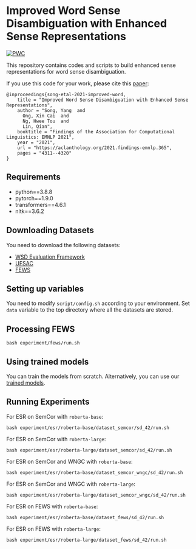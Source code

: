 # Improved Word Sense Disambiguation with Enhanced Sense Representations

[![PWC](https://img.shields.io/endpoint.svg?url=https://paperswithcode.com/badge/improved-word-sense-disambiguation-with/word-sense-disambiguation-on-supervised)](https://paperswithcode.com/sota/word-sense-disambiguation-on-supervised?p=improved-word-sense-disambiguation-with)

This repository contains codes and scripts to build enhanced sense representations for word sense disambiguation.

If you use this code for your work, please cite this [paper](https://aclanthology.org/2021.findings-emnlp.365.pdf):
```
@inproceedings{song-etal-2021-improved-word,
    title = "Improved Word Sense Disambiguation with Enhanced Sense Representations",
    author = "Song, Yang  and
      Ong, Xin Cai  and
      Ng, Hwee Tou  and
      Lin, Qian",
    booktitle = "Findings of the Association for Computational Linguistics: EMNLP 2021",
    year = "2021",
    url = "https://aclanthology.org/2021.findings-emnlp.365",
    pages = "4311--4320"
}
```

Requirements
------------

* python==3.8.8
* pytorch==1.9.0
* transformers==4.6.1
* nltk==3.6.2

Downloading Datasets
------------

You need to download the following datasets:

 * [WSD Evaluation Framework](http://lcl.uniroma1.it/wsdeval)
 * [UFSAC](https://drive.google.com/file/d/1Oigo3kzRosz2VjyA44vpJZ58tDFyLRMO)
 * [FEWS](https://nlp.cs.washington.edu/fews/)

Setting up variables
------------

You need to modify `script/config.sh` according to your environment.
Set `data` variable to the top directory where all the datasets are stored.

Processing FEWS
------------

```
bash experiment/fews/run.sh
```

Using trained models
------------

You can train the models from scratch.
Alternatively, you can use our [trained models](https://drive.google.com/file/d/1YO_tyE7Cm7uXqXaYnfNzdNhhEavb_mz7/view?usp=sharing).

Running Experiments
------------

For ESR on SemCor with `roberta-base`:
```
bash experiment/esr/roberta-base/dataset_semcor/sd_42/run.sh
```

For ESR on SemCor with `roberta-large`:
```
bash experiment/esr/roberta-large/dataset_semcor/sd_42/run.sh
```

For ESR on SemCor and WNGC with `roberta-base`:
```
bash experiment/esr/roberta-base/dataset_semcor_wngc/sd_42/run.sh
```

For ESR on SemCor and WNGC with `roberta-large`:
```
bash experiment/esr/roberta-large/dataset_semcor_wngc/sd_42/run.sh
```

For ESR on FEWS with `roberta-base`:
```
bash experiment/esr/roberta-base/dataset_fews/sd_42/run.sh
```

For ESR on FEWS with `roberta-large`:
```
bash experiment/esr/roberta-large/dataset_fews/sd_42/run.sh
```
